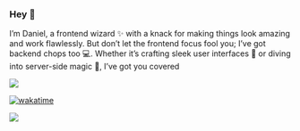 ### Hey 👋
I’m Daniel, a frontend wizard ✨ with a knack for making things look amazing and work flawlessly. But don’t let the frontend focus fool you; I’ve got backend chops too 💻. Whether it’s crafting sleek user interfaces 🎨 or diving into server-side magic 🔮, I’ve got you covered

![](https://komarev.com/ghpvc/?username=Danztee) 

[![wakatime](https://wakatime.com/badge/user/dd549cb0-5947-4d73-8fa8-f67b6699e610.svg?style=for-the-badge)](https://wakatime.com/@dd549cb0-5947-4d73-8fa8-f67b6699e610)

<a href="https://reap.global/">
   <img src="https://github-readme-stats.vercel.app/api?username=hprobotic&show_icons=true&icon_color=805AD5&text_color=718096&bg_color=ffffff&hide_title=true&hide_border=true" />
</a>


<!---  
<header>
    <h1>Olowoniyi Daniel - Full Stack Developer</h1>
    <p>Hi there! I'm Daniel, a passionate full stack MERN (MongoDB, Express.js, React.js, Node.js) and React Native developer dedicated to crafting immersive digital experiences. Welcome to my GitHub profile!</p>
  </header>

  <section>
    <h2>About Me</h2>
    <p>I'm a creative and results-driven developer with over 2 years of hands-on experience in conceptualizing, designing, and deploying innovative web and mobile applications. My primary goal is to create elegant, user-centric solutions that effectively address real-world challenges.</p>
    <p>During my journey as a developer, I've cultivated a strong knack for building responsive and intuitive interfaces that seamlessly merge functionality with aesthetics. One of my notable achievements includes the development of a full-stack Reddit clone, showcasing my expertise in creating scalable and feature-rich applications.</p>
    <p>Aside from coding, I find joy in watching movies, exploring various genres of music, and constantly enhancing my skills through continuous learning.</p>
  </section>

<section>
  <h2>Skills</h2>
  <ul>
    <li>HTML</li>
    <li>CSS</li>
    <li>Tailwind CSS</li>
    <li>Bootstrap</li>
    <li>Styled Components</li>
    <li>Sass SCSS</li>
    <li>JavaScript</li>
    <li>TypeScript</li>
    <li>React.js</li>
    <li>Next.js</li>
    <li>Vue.js</li>
    <li>MongoDB</li>
    <li>Mongoose</li>
    <li>Express.js</li>
    <li>Firebase</li>
    <li>Prisma</li>
  </ul>
</section>

<section>
  <h1>Projects</h1>
  <h2>1. Reddit Build</h2>
  [Live-Link](https://reddit-dan.vercel.app)
  <img src='https://res.cloudinary.com/dhr6ts5i8/image/upload/v1684857945/Screenshot_2023-05-23_at_16.55.05_vl4t1w.png' />
  
  <h2>2. ChatGPT Build</h2>
  [Live-Link](https://chatgpt-danztee.vercel.app)
  <img src='https://res.cloudinary.com/dhr6ts5i8/image/upload/v1684858627/Screenshot_2023-03-25_at_07.36.22_co3bfy.png' />
  
  <h2>3. OpenSea</h2>
  [Live-Link](https://open-sea-one.vercel.app)
  <img src='https://res.cloudinary.com/dhr6ts5i8/image/upload/v1684858836/Screenshot_2023-05-23_at_17.19.51_xtiiop.png' />
  
  <h2>4. Spotify Build</h2>
  [Live-Link](https://spotify-build-dan.vercel.app)
  <img src='https://res.cloudinary.com/dhr6ts5i8/image/upload/v1684859209/Screenshot_2023-05-23_at_17.26.13_awgcye.png' />
  
  <h2>5. Twitter clone</h2>
  [Live-Link](https://danztee-twitter.netlify.app/)
  <img src='https://res.cloudinary.com/dhr6ts5i8/image/upload/v1684859493/Screenshot_2023-05-23_at_17.29.30_unin64.png' />
</section>


<h1>Contact</h1>
Feel free to reach out to me via email at
<a href="mailto:olowoniyidaniel@gmail.com">olowoniyidaniel@gmail.com</a> or
<br />
- Twitter - https://twitter.com/iamdanztee <br />
- Whatsapp - https://wa.me/+2348153537619 <br />
- Instagram - https://instagram.com/iamdanztee <br />
I'm open to collaboration, feedback, or just saying hi!😊 
         
<h2 align="center">Stats</h2>
<a href="http://www.github.com/Danztee"><img src="https://github-readme-stats.vercel.app/api?username=Danztee&show_icons=true&hide=&count_private=true&title_color=14b8a6&text_color=6366f1&icon_color=14b8a6&bg_color=0f172a&hide_border=true&show_icons=true" width="50%" alt="Danztee's GitHub stats" /></a><a href="http://www.github.com/Danztee"><img src="https://github-readme-streak-stats.herokuapp.com/?user=Danztee&stroke=6366f1&background=0f172a&ring=14b8a6&fire=14b8a6&currStreakNum=6366f1&currStreakLabel=14b8a6&sideNums=6366f1&sideLabels=6366f1&dates=6366f1&hide_border=true" width="50%"/></a>

<p align="center"><a href="https://www.codewars.com/users/Danztee/" target="_blank"><img src="https://www.codewars.com/users/Danztee/badges/large"></a></p>


Danztee/Danztee is a ✨ special ✨ repository because its `README.md` (this file) appears on your GitHub profile.
You can click the Preview link to take a look at your changes.
--->
